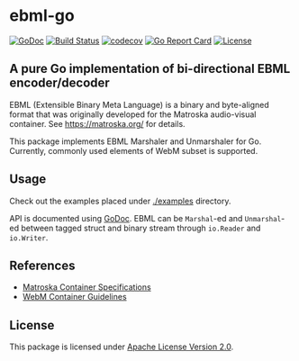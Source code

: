 # ebml-go

[![GoDoc](https://godoc.org/github.com/at-wat/ebml-go?status.svg)](http://godoc.org/github.com/at-wat/ebml-go) [![Build Status](https://travis-ci.com/at-wat/ebml-go.svg?branch=master)](https://travis-ci.com/at-wat/ebml-go) [![codecov](https://codecov.io/gh/at-wat/ebml-go/branch/master/graph/badge.svg)](https://codecov.io/gh/at-wat/ebml-go) [![Go Report Card](https://goreportcard.com/badge/github.com/at-wat/ebml-go)](https://goreportcard.com/report/github.com/at-wat/ebml-go) [![License](https://img.shields.io/badge/License-Apache%202.0-blue.svg)](https://opensource.org/licenses/Apache-2.0)

## A pure Go implementation of bi-directional EBML encoder/decoder

EBML (Extensible Binary Meta Language) is a binary and byte-aligned format that was originally developed for the Matroska audio-visual container.
See https://matroska.org/ for details.

This package implements EBML Marshaler and Unmarshaler for Go.
Currently, commonly used elements of WebM subset is supported.


## Usage

Check out the examples placed under [./examples](./examples/) directory.

API is documented using [GoDoc](http://godoc.org/github.com/at-wat/ebml-go).
EBML can be `Marshal`-ed and `Unmarshal`-ed between tagged struct and binary stream through `io.Reader` and `io.Writer`.


## References

- [Matroska Container Specifications](https://matroska.org/technical/specs/index.html)
- [WebM Container Guidelines](https://www.webmproject.org/docs/container/)


## License

This package is licensed under [Apache License Version 2.0](./LICENSE).
